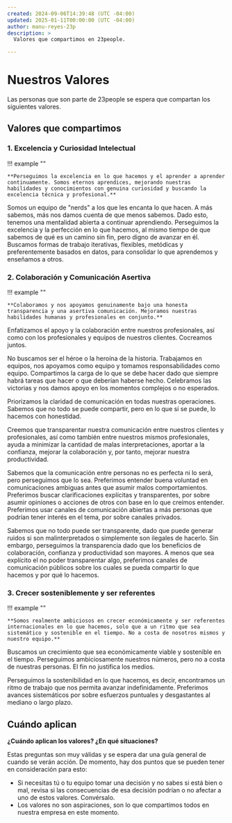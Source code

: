 ```yaml
---
created: 2024-09-06T14:39:48 (UTC -04:00)
updated: 2025-01-11T00:00:00 (UTC -04:00)
author: manu-reyes-23p
description: >
  Valores que compartimos en 23people.

---
```


# Nuestros Valores

Las personas que son parte de 23people se espera que compartan los siguientes valores.

## Valores que compartimos

### 1. Excelencia y Curiosidad Intelectual

!!! example ""

    **Perseguimos la excelencia en lo que hacemos y el aprender a aprender continuamente. Somos eternos aprendices, mejorando nuestras habilidades y conocimientos con genuina curiosidad y buscando la excelencia técnica y profesional.**

Somos un equipo de "nerds" a los que les encanta lo que hacen. A más sabemos, más nos damos cuenta de que menos sabemos. Dado esto, tenemos una mentalidad abierta a continuar aprendiendo. Perseguimos la excelencia y la perfección en lo que hacemos, al mismo tiempo de que sabemos de qué es un camino sin fin, pero digno de avanzar en él. Buscamos formas de trabajo iterativas, flexibles, metódicas y preferentemente basados en datos, para consolidar lo que aprendemos y enseñamos a otros.  

### 2. Colaboración y Comunicación Asertiva

!!! example ""

    **Colaboramos y nos apoyamos genuinamente bajo una honesta transparencia y una asertiva comunicación. Mejoramos nuestras habilidades humanas y profesionales en conjunto.**

Enfatizamos el apoyo y la colaboración entre nuestros profesionales, así como con los profesionales y equipos de nuestros clientes. Cocreamos juntos.

No buscamos ser el héroe o la heroína de la historia. Trabajamos en equipos, nos apoyamos como equipo y tomamos responsabilidades como equipo. Compartimos la carga de lo que se debe hacer dado que siempre habrá tareas que hacer o que deberían haberse hecho. Celebramos las victorias y nos damos apoyo en los momentos complejos o no esperados.  

Priorizamos la claridad de comunicación en todas nuestras operaciones. Sabemos que no todo se puede compartir, pero en lo que sí se puede, lo hacemos con honestidad.

Creemos que transparentar nuestra comunicación entre nuestros clientes y profesionales, así como también entre nuestros mismos profesionales, ayuda a minimizar la cantidad de malas interpretaciones, aportar a la confianza, mejorar la colaboración y, por tanto, mejorar nuestra productividad.

Sabemos que la comunicación entre personas no es perfecta ni lo será, pero perseguimos que lo sea. Preferimos entender buena voluntad en comunicaciones ambiguas antes que asumir malos comportamientos. Preferimos buscar clarificaciones explícitas y transparentes, por sobre asumir opiniones o acciones de otros con base en lo que creímos entender. Preferimos usar canales de comunicación abiertas a más personas que podrían tener interés en el tema, por sobre canales privados.

Sabemos que no todo puede ser transparente, dado que puede generar ruidos si son malinterpretados o simplemente son ilegales de hacerlo. Sin embargo, perseguimos la transparencia dado que los beneficios de colaboración, confianza y productividad son mayores. A menos que sea explícito el no poder transparentar algo, preferimos canales de comunicación públicos sobre los cuales se pueda compartir lo que hacemos y por qué lo hacemos.

### 3. Crecer sosteniblemente y ser referentes

!!! example ""

    **Somos realmente ambiciosos en crecer económicamente y ser referentes internacionales en lo que hacemos, solo que a un ritmo que sea sistemático y sostenible en el tiempo. No a costa de nosotros mismos y nuestro equipo.**

Buscamos un crecimiento que sea económicamente viable y sostenible en el tiempo. Perseguimos ambiciosamente nuestros números, pero no a costa de nuestras personas. El fin no justifica los medios.

Perseguimos la sostenibilidad en lo que hacemos, es decir, encontramos un ritmo de trabajo que nos permita avanzar indefinidamente. Preferimos avances sistemáticos por sobre esfuerzos puntuales y desgastantes al mediano o largo plazo.

## Cuándo aplican

**¿Cuándo aplican los valores? ¿En qué situaciones?**

Estas preguntas son muy válidas y se espera dar una guía general de cuando se verán acción. De momento, hay dos puntos que se pueden tener en consideración para esto:

- Si necesitas tú o tu equipo tomar una decisión y no sabes si está bien o mal, revisa si las consecuencias de esa decisión podrían o no afectar a uno de estos valores. Convérsalo.
- Los valores no son aspiraciones, son lo que compartimos todos en nuestra empresa en este momento.
